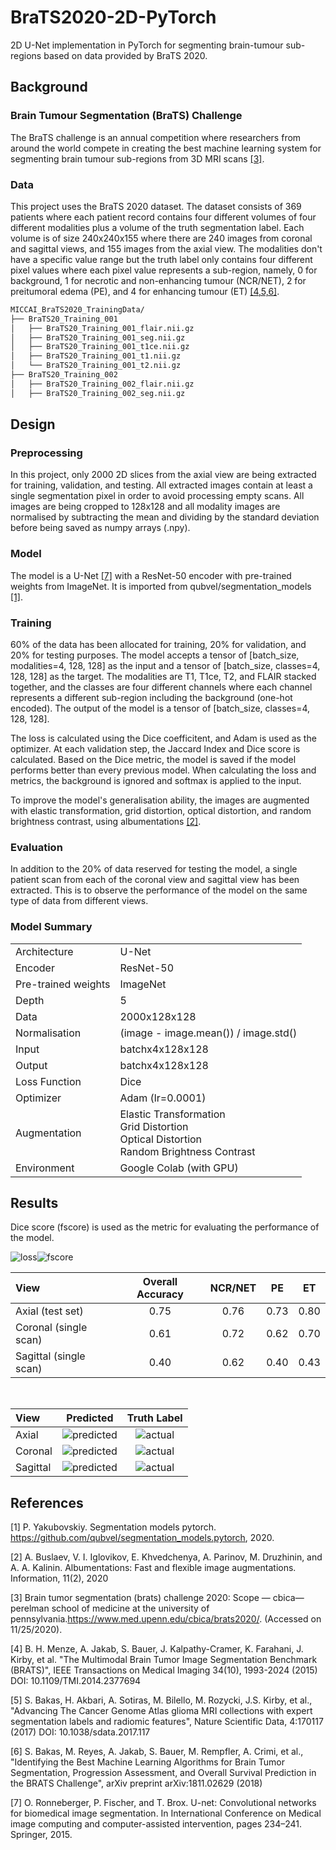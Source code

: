 # BraTS2020-2D-PyTorch
2D U-Net implementation in PyTorch for segmenting brain-tumour sub-regions based on data provided by BraTS 2020.

## Background
### Brain Tumour Segmentation (BraTS) Challenge
The BraTS challenge is an annual competition where researchers from around the world compete in creating the best machine learning system for segmenting brain tumour sub-regions from 3D MRI scans [[3]](#3).

### Data
This project uses the BraTS 2020 dataset. The dataset consists of 369 patients where each patient record contains four different volumes of four different modalities plus a volume of the truth segmentation label. Each volume is of size 240x240x155 where there are 240 images from coronal and sagittal views, and 155 images from the axial view. The modalities don't have a specific value range but the truth label only contains four different pixel values where each pixel value represents a sub-region, namely, 0 for background, 1 for necrotic and non-enhancing tumour (NCR/NET), 2 for preitumoral edema (PE), and 4 for enhancing tumour (ET) [[4,5,6]](#4).
```bash
MICCAI_BraTS2020_TrainingData/
├── BraTS20_Training_001
│   ├── BraTS20_Training_001_flair.nii.gz
│   ├── BraTS20_Training_001_seg.nii.gz
│   ├── BraTS20_Training_001_t1ce.nii.gz
│   ├── BraTS20_Training_001_t1.nii.gz
│   └── BraTS20_Training_001_t2.nii.gz
├── BraTS20_Training_002
│   ├── BraTS20_Training_002_flair.nii.gz
│   ├── BraTS20_Training_002_seg.nii.gz
```
## Design
### Preprocessing
In this project, only 2000 2D slices from the axial view are being extracted for training, validation, and testing. All extracted images contain at least a single segmentation pixel in order to avoid processing empty scans. All images are being cropped to 128x128 and all modality images are normalised by subtracting the mean and dividing by the standard deviation before being saved as numpy arrays (.npy).

### Model
The model is a U-Net [[7]](#7) with a ResNet-50 encoder with pre-trained weights from ImageNet. It is imported from qubvel/segmentation_models [[1]](#1).

### Training
60% of the data has been allocated for training, 20% for validation, and 20% for testing purposes. The model accepts a tensor of [batch_size, modalities=4, 128, 128] as the input and a tensor of [batch_size, classes=4, 128, 128] as the target. The modalities are T1, T1ce, T2, and FLAIR stacked together, and the classes are four different channels where each channel represents a different sub-region including the background (one-hot encoded). The output of the model is a tensor of [batch_size, classes=4, 128, 128].

The loss is calculated using the Dice coefficitent, and Adam is used as the optimizer. At each validation step, the Jaccard Index and Dice score is calculated. Based on the Dice metric, the model is saved if the model performs better than every previous model. When calculating the loss and metrics, the background is ignored and softmax is applied to the input.

To improve the model's generalisation ability, the images are augmented with elastic transformation, grid distortion, optical distortion, and random brightness contrast, using albumentations [[2]](#2).

### Evaluation
In addition to the 20% of data reserved for testing the model, a single patient scan from each of the coronal view and sagittal view has been extracted. This is to observe the performance of the model on the same type of data from different views.

### Model Summary
|                       |              |
| -------------         |:-------------|
| Architecture          | U-Net| 
| Encoder               | ResNet-50| 
| Pre-trained weights   | ImageNet|
| Depth                 | 5| 
| Data                  | 2000x128x128|
| Normalisation         | (image - image.mean()) / image.std()|
| Input                 | batchx4x128x128|
| Output                | batchx4x128x128|
| Loss Function         | Dice|
| Optimizer             | Adam (lr=0.0001)|
| Augmentation          | Elastic Transformation<br>Grid Distortion<br>Optical Distortion<br>Random Brightness Contrast  |
| Environment           | Google Colab (with GPU)

## Results
Dice score (fscore) is used as the metric for evaluating the performance of the model.

![loss](./images/loss.png)![fscore](./images/fscore.png)

|View             | Overall Accuracy | NCR/NET | PE | ET |
|:---                   |:---:|:--:|:--:|:--:|
|Axial (test set)       | 0.75|0.76|0.73|0.80|
|Coronal (single scan)  | 0.61|0.72|0.62|0.70|
|Sagittal (single scan) | 0.40|0.62|0.40|0.43|

<br>

|View| Predicted         | Truth Label    |
|:--| :-------------: |:-------------:| 
|Axial| ![predicted](./images/predicted.gif) | ![actual](./images/actual.gif) |
|Coronal| ![predicted](./images/coronal_pred.gif) | ![actual](./images/coronal_label.gif) |
|Sagittal| ![predicted](./images/sagittal_pred.gif) | ![actual](./images/sagittal_label.gif) |

## References
<a id="1">[1]</a> 
P. Yakubovskiy. Segmentation models pytorch. https://github.com/qubvel/segmentation_models.pytorch, 2020.

<a id="2">[2]</a> 
A. Buslaev, V. I. Iglovikov, E. Khvedchenya, A. Parinov, M. Druzhinin, and A. A. Kalinin. Albumentations: Fast and flexible image augmentations. Information, 11(2), 2020

<a id="3">[3]</a> 
Brain  tumor  segmentation  (brats)  challenge  2020:   Scope  —  cbica—  perelman  school  of  medicine  at  the  university  of  pennsylvania.https://www.med.upenn.edu/cbica/brats2020/. (Accessed on 11/25/2020).

<a id="4">[4]</a> 
B. H. Menze, A. Jakab, S. Bauer, J. Kalpathy-Cramer, K. Farahani, J. Kirby, et al. "The Multimodal Brain Tumor Image Segmentation Benchmark (BRATS)", IEEE Transactions on Medical Imaging 34(10), 1993-2024 (2015) DOI: 10.1109/TMI.2014.2377694

<a id="5">[5]</a> 
S. Bakas, H. Akbari, A. Sotiras, M. Bilello, M. Rozycki, J.S. Kirby, et al., "Advancing The Cancer Genome Atlas glioma MRI collections with expert segmentation labels and radiomic features", Nature Scientific Data, 4:170117 (2017) DOI: 10.1038/sdata.2017.117

<a id="6">[6]</a> 
S. Bakas, M. Reyes, A. Jakab, S. Bauer, M. Rempfler, A. Crimi, et al., "Identifying the Best Machine Learning Algorithms for Brain Tumor Segmentation, Progression Assessment, and Overall Survival Prediction in the BRATS Challenge", arXiv preprint arXiv:1811.02629 (2018)

<a id="7">[7]</a> 
O. Ronneberger, P. Fischer, and T. Brox. U-net: Convolutional networks for
biomedical image segmentation. In International Conference on Medical image
computing and computer-assisted intervention, pages 234–241. Springer, 2015.